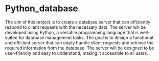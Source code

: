 # Python_database
The aim of this project is to create a database server that can efficiently respond to client requests with the necessary data. The server will be developed using Python, a versatile programming language that is well-suited for database management tasks. The goal is to design a functional and efficient server that can easily handle client requests and retrieve the required information from the database. The server will be designed to be user-friendly and easy to understand, making it accessible to all users.
 
